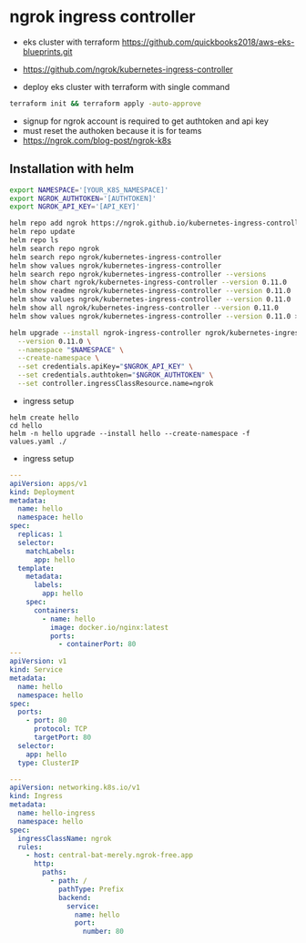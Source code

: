 # ngrok ingress controller

- eks cluster with terraform https://github.com/quickbooks2018/aws-eks-blueprints.git

- https://github.com/ngrok/kubernetes-ingress-controller

- deploy eks cluster with terraform with single command
```bash
terraform init && terraform apply -auto-approve
```

- signup for ngrok account is required to get authtoken and api key
- must reset the authoken because it is for teams
- https://ngrok.com/blog-post/ngrok-k8s

## Installation with helm

```bash
export NAMESPACE='[YOUR_K8S_NAMESPACE]'
export NGROK_AUTHTOKEN='[AUTHTOKEN]'
export NGROK_API_KEY='[API_KEY]'

helm repo add ngrok https://ngrok.github.io/kubernetes-ingress-controller
helm repo update
helm repo ls
helm search repo ngrok
helm search repo ngrok/kubernetes-ingress-controller
helm show values ngrok/kubernetes-ingress-controller
helm search repo ngrok/kubernetes-ingress-controller --versions
helm show chart ngrok/kubernetes-ingress-controller --version 0.11.0
helm show readme ngrok/kubernetes-ingress-controller --version 0.11.0
helm show values ngrok/kubernetes-ingress-controller --version 0.11.0
helm show all ngrok/kubernetes-ingress-controller --version 0.11.0
helm show values ngrok/kubernetes-ingress-controller --version 0.11.0 > values.yaml

helm upgrade --install ngrok-ingress-controller ngrok/kubernetes-ingress-controller \
  --version 0.11.0 \
  --namespace "$NAMESPACE" \
  --create-namespace \
  --set credentials.apiKey="$NGROK_API_KEY" \
  --set credentials.authtoken="$NGROK_AUTHTOKEN" \
  --set controller.ingressClassResource.name=ngrok
```

- ingress setup
```helm
helm create hello
cd hello
helm -n hello upgrade --install hello --create-namespace -f values.yaml ./
 ```
- ingress setup
```yaml
---
apiVersion: apps/v1
kind: Deployment
metadata:
  name: hello
  namespace: hello
spec:
  replicas: 1
  selector:
    matchLabels:
      app: hello
  template:
    metadata:
      labels:
        app: hello
    spec:
      containers:
        - name: hello
          image: docker.io/nginx:latest
          ports:
            - containerPort: 80
---
apiVersion: v1
kind: Service
metadata:
  name: hello
  namespace: hello
spec:
  ports:
    - port: 80
      protocol: TCP
      targetPort: 80
  selector:
    app: hello
  type: ClusterIP

---
apiVersion: networking.k8s.io/v1
kind: Ingress
metadata:
  name: hello-ingress
  namespace: hello
spec:
  ingressClassName: ngrok
  rules:
    - host: central-bat-merely.ngrok-free.app
      http:
        paths:
          - path: /
            pathType: Prefix
            backend:
              service:
                name: hello
                port:
                  number: 80
```
